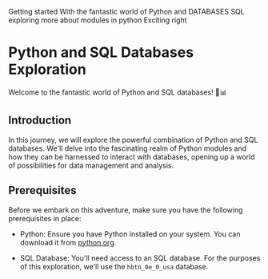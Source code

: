 Getting started With the fantastic world of Python and DATABASES SQL exploring more about modules in python Exciting right
# Python and SQL Databases Exploration

Welcome to the fantastic world of Python and SQL databases! 🐍📊

## Introduction

In this journey, we will explore the powerful combination of Python and SQL databases. We'll delve into the fascinating realm of Python modules and how they can be harnessed to interact with databases, opening up a world of possibilities for data management and analysis.

## Prerequisites

Before we embark on this adventure, make sure you have the following prerequisites in place:

- Python: Ensure you have Python installed on your system. You can download it from [python.org](https://www.python.org/downloads/).

- SQL Database: You'll need access to an SQL database. For the purposes of this exploration, we'll use the `hbtn_0e_0_usa` database.
